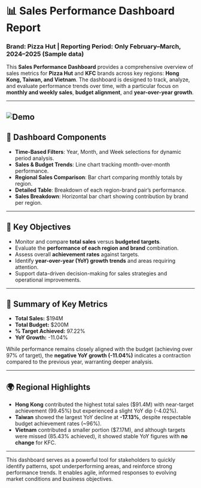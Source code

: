 # 📊 Sales Performance Dashboard Report  
### Brand: Pizza Hut | Reporting Period: Only February–March, 2024–2025 (Sample data) 

This **Sales Performance Dashboard** provides a comprehensive overview of sales metrics for **Pizza Hut** and **KFC** brands across key regions: **Hong Kong, Taiwan, and Vietnam**. The dashboard is designed to track, analyze, and evaluate performance trends over time, with a particular focus on **monthly and weekly sales**, **budget alignment**, and **year-over-year growth**.

---
![Demo](Dashboard/Sales-performance.gif)
---


## 📌 Dashboard Components
- **Time-Based Filters**: Year, Month, and Week selections for dynamic period analysis.
- **Sales & Budget Trends**: Line chart tracking month-over-month performance.
- **Regional Sales Comparison**: Bar chart comparing monthly totals by region.
- **Detailed Table**: Breakdown of each region-brand pair’s performance.
- **Sales Breakdown**: Horizontal bar chart showing contribution by brand per region.

---


## 🎯 Key Objectives
- Monitor and compare **total sales** versus **budgeted targets**.
- Evaluate the **performance of each region and brand** combination.
- Assess overall **achievement rates** against targets.
- Identify **year-over-year (YoY) growth trends** and areas requiring attention.
- Support data-driven decision-making for sales strategies and operational improvements.

---

## 🧾 Summary of Key Metrics
- **Total Sales:** $194M  
- **Total Budget:** $200M  
- **% Target Achieved:** 97.22%  
- **YoY Growth:** -11.04%

While performance remains closely aligned with the budget (achieving over 97% of target), the **negative YoY growth (-11.04%)** indicates a contraction compared to the previous year, warranting deeper analysis.

---

## 🌍 Regional Highlights
- **Hong Kong** contributed the highest total sales ($91.4M) with near-target achievement (99.45%) but experienced a slight YoY dip (-4.02%).
- **Taiwan** showed the largest YoY decline at **-17.13%**, despite respectable budget achievement rates (~96%).
- **Vietnam** contributed a smaller portion ($7.17M), and although targets were missed (85.43% achieved), it showed stable YoY figures with **no change** for KFC.

---

This dashboard serves as a powerful tool for stakeholders to quickly identify patterns, spot underperforming areas, and reinforce strong performance trends. It enables agile, informed responses to evolving market conditions and business objectives.
